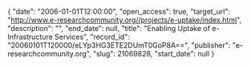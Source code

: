 {
  "date": "2006-01-01T12:00:00", 
  "open_access": true, 
  "target_url": "http://www.e-researchcommunity.org//projects/e-uptake/index.html", 
  "description": "", 
  "end_date": null, 
  "title": "Enabling Uptake of e-Infrastructure Services", 
  "record_id": "20060101T120000/eLYp3HG3ETE2DUmT0GoP8A==", 
  "publisher": "e-researchcommunity.org", 
  "slug": 21069828, 
  "start_date": null
}

